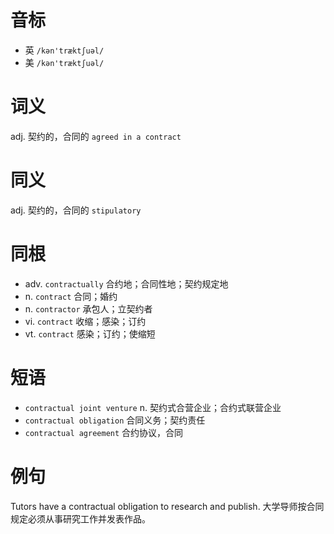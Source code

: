 # 音标

- 英 `/kən'træktʃuəl/`
- 美 `/kən'træktʃuəl/`

# 词义

adj. 契约的，合同的
`agreed in a contract`

# 同义

adj. 契约的，合同的
`stipulatory`

# 同根

- adv. `contractually` 合约地；合同性地；契约规定地
- n. `contract` 合同；婚约
- n. `contractor` 承包人；立契约者
- vi. `contract` 收缩；感染；订约
- vt. `contract` 感染；订约；使缩短

# 短语

- `contractual joint venture` n. 契约式合营企业；合约式联营企业
- `contractual obligation` 合同义务；契约责任
- `contractual agreement` 合约协议，合同

# 例句

Tutors have a contractual obligation to research and publish.
大学导师按合同规定必须从事研究工作并发表作品。


